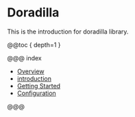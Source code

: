 # Doradilla

This is the introduction for doradilla library.

@@toc { depth=1 }


@@@ index

* [Overview](overview.md)
* [introduction](introduction/index.md)
* [Getting Started](usage/index.md)
* [Configuration](configuration.md)

 
@@@